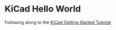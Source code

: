 # KiCad Hello World

Following along to the [KiCad Getting Started Tutorial](https://docs.kicad.org/6.0/en/getting_started_in_kicad/getting_started_in_kicad.html)
